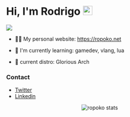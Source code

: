 <h1>
  Hi, I'm Rodrigo
  <img src="https://media.giphy.com/media/hvRJCLFzcasrR4ia7z/giphy.gif" width="25px">
</h1>

<p align="left">
  <img src="https://komarev.com/ghpvc/?username=ropoko">
</p>

- 👨‍💻 My personal website: https://ropoko.net

- 🌱 I'm currently learning: gamedev, vlang, lua

- :penguin: current distro: Glorious Arch

### Contact
- [Twitter](https://twitter.com/ropoko_)
- [Linkedin](https://www.linkedin.com/in/rodrigo-maganha/)

<p align="center">
  <img href="https://github.com/anuraghazra/github-readme-stats" alt="ropoko stats" src="https://github-readme-stats.vercel.app/api?username=ropoko&show_icons=true&theme=radical">
</p>
